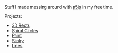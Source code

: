 Stuff I made messing around with [p5js](https://p5js.org/) in my free time.

Projects:
- [3D Rects](https://theandroidmaster.github.io/P5Samples/3drects/)
- [Spiral Circles](https://theandroidmaster.github.io/P5Samples/spiralcircles/)
- [Paint](https://theandroidmaster.github.io/P5Samples/paint/)
- [Slinky](https://theandroidmaster.github.io/P5Samples/slinky/)
- [Lines](https://theandroidmaster.github.io/P5Samples/lines/)
